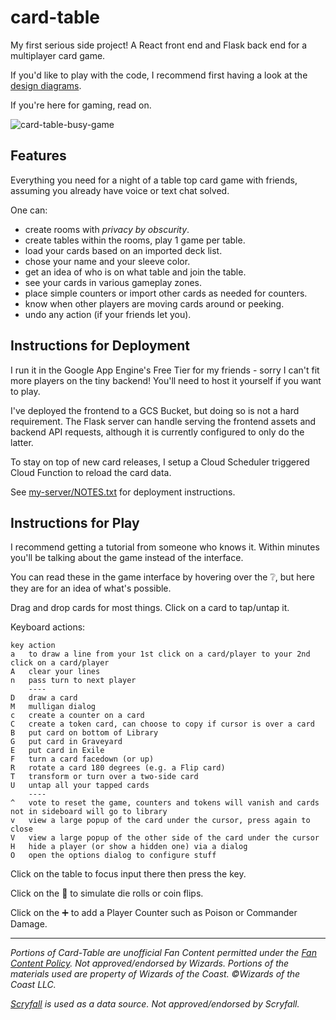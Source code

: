 # card-table
My first serious side project! A React front end and Flask back end for a multiplayer card game.

If you'd like to play with the code, I recommend first having a look at the [design diagrams](design.md).

If you're here for gaming, read on.

![card-table-busy-game](https://user-images.githubusercontent.com/29559579/158732762-fe4509d3-08af-4eb5-8f6b-606f1128a52d.jpg)

## Features

Everything you need for a night of a table top card game with friends, assuming you already have voice or text chat solved. 

One can:

 * create rooms with _privacy by obscurity_.
 * create tables within the rooms, play 1 game per table.
 * load your cards based on an imported deck list.
 * chose your name and your sleeve color.
 * get an idea of who is on what table and join the table.
 * see your cards in various gameplay zones.
 * place simple counters or import other cards as needed for counters.
 * know when other players are moving cards around or peeking.
 * undo any action (if your friends let you).

## Instructions for Deployment

I run it in the Google App Engine's Free Tier for my friends - sorry I can't fit more players on the tiny backend! You'll need to host it yourself if you want to play.

I've deployed the frontend to a GCS Bucket, but doing so is not a hard requirement. 
The Flask server can handle serving the frontend assets and backend API requests, although it is currently configured to only do the latter.

To stay on top of new card releases, I setup a Cloud Scheduler triggered Cloud Function to reload the card data.

See [my-server/NOTES.txt](my-server/NOTES.txt) for deployment instructions.

## Instructions for Play

I recommend getting a tutorial from someone who knows it. Within minutes you'll be talking about the game instead of the interface.

You can read these in the game interface by hovering over the ❔, but here they are for an idea of what's possible.

Drag and drop cards for most things. Click on a card to tap/untap it.

Keyboard actions:
```
key	action
a	to draw a line from your 1st click on a card/player to your 2nd click on a card/player
A	clear your lines
n	pass turn to next player
	----
D	draw a card
M	mulligan dialog
c	create a counter on a card
C	create a token card, can choose to copy if cursor is over a card
B	put card on bottom of Library
G	put card in Graveyard
E	put card in Exile
F	turn a card facedown (or up)
R	rotate a card 180 degrees (e.g. a Flip card)
T	transform or turn over a two-side card
U	untap all your tapped cards
	----
^	vote to reset the game, counters and tokens will vanish and cards not in sideboard will go to library
v	view a large popup of the card under the cursor, press again to close
V	view a large popup of the other side of the card under the cursor
H	hide a player (or show a hidden one) via a dialog
O	open the options dialog to configure stuff
```

Click on the table to focus input there then press the key.

Click on the 🎲 to simulate die rolls or coin flips.

Click on the ➕ to add a Player Counter such as Poison or Commander Damage.

----

_Portions of Card-Table are unofficial Fan Content permitted under the [Fan Content Policy](https://company.wizards.com/en/legal/fancontentpolicy). Not approved/endorsed by Wizards. Portions of the materials used are property of Wizards of the Coast. ©Wizards of the Coast LLC._

_[Scryfall](https://scryfall.com/) is used as a data source. Not approved/endorsed by Scryfall._
